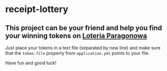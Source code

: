 receipt-lottery
===============
This project can be your friend and help you find your winning tokens on [Loteria Paragonowa](https://loteriaparagonowa.gov.pl)
---------------

Just place your tokens in a text file (separated by new line) and make sure that the `token.file` property from `application.yml` points to your file.

Have fun and good luck!
